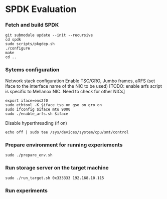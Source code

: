 # SPDK Evaluation

### Fetch and build SPDK
```
git submodule update --init --recursive
cd spdk
sudo scripts/pkgdep.sh
./configure
make
cd ..
```

### Sytems configuration
Network stack configuration
Enable TSO/GRO, Jumbo frames, aRFS
(set iface to the interface name of the NIC to be used)
[TODO: enable arfs script is specific to Mellanox NIC. Need to check for other NICs]
```
export iface=ens2f0
sudo ethtool -K $iface tso on gso on gro on
sudo ifconfig $iface mtu 9000
sudo ./enable_arfs.sh $iface
```

Disable hyperthreading (if on)
```
echo off | sudo tee /sys/devices/system/cpu/smt/control
```
### Prepare environment for running experiements
```
sudo ./prepare_env.sh
```

### Run storage server on the target machine
```
sudo ./run_target.sh 0x333333 192.168.10.115
```

### Run experiments

